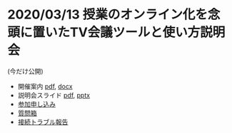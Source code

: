 
# 2020/03/13 授業のオンライン化を念頭に置いたTV会議ツールと使い方説明会

(今だけ公開)

* 開催案内 [pdf](announce.pdf), [docx](announce.docx)
* 説明会スライド [pdf](online_lecture.pdf), [pptx](online_lecture.pptx)
* [参加申し込み](https://tinyurl.com/t7a3zgb)
* [質問箱](https://app.sli.do/event/utdcfwlc/live/questions)
* [接続トラブル報告](https://tinyurl.com/rpf3brz)
